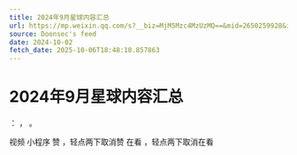 ```yaml
---
title: 2024年9月星球内容汇总
url: https://mp.weixin.qq.com/s?__biz=MjM5Mzc4MzUzMQ==&mid=2650259928&idx=2&sn=e53eac1b8d7c7540dc0bccbe02804d51
source: Doonsec's feed
date: 2024-10-02
fetch_date: 2025-10-06T18:48:18.857863
---
```


# 2024年9月星球内容汇总

：
，
。

视频
小程序
赞
，轻点两下取消赞
在看
，轻点两下取消在看